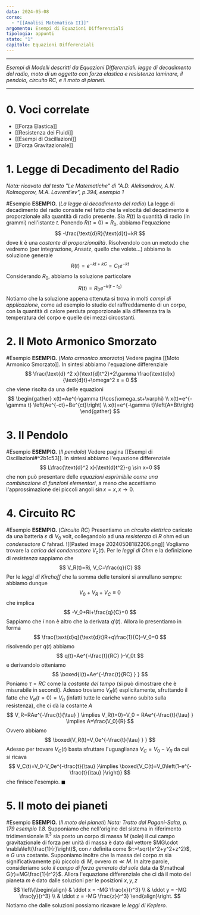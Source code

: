 ```yaml
---
data: 2024-05-08
corso:
  - "[[Analisi Matematica II]]"
argomento: Esempi di Equazioni Differenziali
tipologia: appunti
stato: "1"
capitolo: Equazioni Differenziali
---
```

- - -
*Esempi di Modelli descritti da Equazioni Differenziali: legge di decadimento del radio, moto di un oggetto con forza elastica e resistenza laminare, il pendolo, circuito RC, e il moto di pianeti.*
- - -
# 0. Voci correlate
- [[Forza Elastica]]
- [[Resistenza dei Fluidi]]
- [[Esempi di Oscillazioni]]
- [[Forza Gravitazionale]]
# 1. Legge di Decadimento del Radio
*Nota: ricavato dal testo "Le Matematiche" di "A.D. Aleksandrov, A.N. Kolmogorov, M.A. Lavrent'ev", p.394, esempio 1*

#Esempio 
**ESEMPIO.** (*La legge di decadimento del radio*)
La legge di decadimento del radio consiste nel fatto che la velocità del decadimento è proporzionale alla quantità di radio presente. Sia $R(t)$ la quantità di radio (in grammi) nell'istante $t$. Ponendo $R(t=0)=R_0$, abbiamo l'equazione
$$
-\frac{\text{d}R}{\text{d}t}=kR
$$
dove $k$ è una *costante di proporzionalità*. Risolvendolo con un metodo che vedremo (per integrazione, Ansatz, quello che volete...) abbiamo la soluzione generale
$$
R(t)=e^{-kt+kC}=C_1e^{-kt}
$$
Considerando $R_0$, abbiamo la soluzione particolare
$$
R(t)=R_0e^{-k(t-t_0)}
$$
Notiamo che la soluzione appena ottenuta si trova in molti *campi di applicazione*, come ad esempio lo studio del raffreddamento di un corpo, con la quantità di calore perduta proporzionale alla differenza tra la temperatura del corpo e quelle dei mezzi circostanti.

# 2. Il Moto Armonico Smorzato
#Esempio 
**ESEMPIO.** (*Moto armonico smorzato*)
Vedere pagina [[Moto Armonico Smorzato]]. In sintesi abbiamo l'equazione differenziale
$$
\frac{\text{d} ^2 x}{\text{d}t^2}+2\gamma \frac{\text{d}x}{\text{d}t}+\omega^2 x = 0
$$
che viene risolta da una delle equazioni
$$
\begin{gather}
x(t)=Ae^{-\gamma t}\cos(\omega_st+\varphi)
\\ x(t)=e^{-\gamma t} \left(Ae^{-ct}+Be^{ct}\right)
\\ x(t)=e^{-\gamma t}\left(A+Bt\right)
\end{gather}
$$

# 3. Il Pendolo
#Esempio 
**ESEMPIO.** (*Il pendolo*)
Vedere pagina [[Esempi di Oscillazioni#^2b1c53]]. In sintesi abbiamo l'equazione differenziale
$$
L\frac{\text{d}^2 x}{\text{d}t^2}-g \sin x=0
$$
che non può presentare delle *equazioni esprimibile come una combinazione di funzioni elementari*, a meno che accettiamo l'approssimazione dei piccoli angoli $\sin x = x, x \to 0$.

# 4. Circuito RC
#Esempio 
**ESEMPIO.** (*Circuito RC*)
Presentiamo un *circuito elettrico* caricato da una batteria $\varepsilon$ di $V_0$ volt, collegandolo ad una *resistenza* di $R$ ohm ed un *condensatore* $C$ fahrad. 
![[Pasted image 20240508182206.png]]
Vogliamo trovare la *carica del condensatore* $V_c(t)$. Per le *leggi di Ohm* e la definizione di *resistenza* sappiamo che
$$
V_R(t)=Ri, V_C=\frac{q}{C}
$$
Per le *leggi di Kirchoff* che la somma delle tensioni si annullano sempre: abbiamo dunque
$$
V_0+V_R+V_C\equiv0
$$
che implica
$$
-V_0+Ri+\frac{q}{C}=0
$$
Sappiamo che $i$ non è altro che la derivata $q'(t)$. Allora lo presentiamo in forma
$$
\frac{\text{d}q}{\text{d}t}R+q\frac{1}{C}-V_0=0
$$
risolvendo per $q(t)$ abbiamo
$$
q(t)=Ae^{-\frac{t}{RC} }-V_0t
$$
e derivandolo otteniamo
$$
\boxed{i(t)=Ae^{-\frac{t}{RC} } }
$$
Poniamo $\tau = RC$ come la *costante del tempo* (si può dimostrare che è misurabile in secondi). Adesso troviamo $V_R(t)$ esplicitamente, sfruttando il fatto che $V_R(t=0)=V_0$ (infatti tutte le cariche vanno subito sulla resistenza), che ci dà la costante $A$
$$
V_R=RAe^{-\frac{t}{\tau} } \implies V_R(t=0)=V_0 = RAe^{-\frac{t}{\tau} } \implies A=\frac{V_0}{R}
$$
Ovvero abbiamo
$$
\boxed{V_R(t)=V_0e^{-\frac{t}{\tau} } }
$$
Adesso per trovare $V_C(t)$ basta sfruttare l'uguaglianza $V_C = V_0-V_R$ da cui si ricava
$$
V_C(t)=V_0-V_0e^{-\frac{t}{\tau} }\implies \boxed{V_C(t)=V_0\left(1-e^{-\frac{t}{\tau} }\right)}
$$
che finisce l'esempio. $\blacksquare$

# 5. Il moto dei pianeti
#Esempio 
**ESEMPIO.** (*Il moto dei pianeti*)
*Nota: Tratto dal Pagani-Salta, p. 179 esempio 1.8.*
Supponiamo che nell'origine del sistema in riferimento tridimensionale $\mathbb{R}^3$ sia posto un corpo di massa $M$ (sole) il cui campo gravitazionale di forza per unità di massa è dato dal vettore $MG\cdot \nabla\left(\frac{1}{r}\right)$, con $r$ definita come $r:=\sqrt{x^2+y^2+z^2}$, e $G$ una costante. 
Supponiamo inoltre che la massa del corpo $m$ sia significativamente più piccolo di $M$, ovvero $m \ll M$. In altre parole, consideriamo solo *il campo di forza generato dal sole* data da $\mathcal G(r)=MG\frac{1}{r^2}$.
Allora l'equazione differenziale che ci dà il moto del pianeta $m$ è dato dalle soluzioni per le posizioni $x,y,z$
$$
\left\{\begin{align}
& \ddot x = -MG \frac{x}{r^3} \\
& \ddot y = -MG \frac{y}{r^3} \\
& \ddot z = -MG \frac{z}{r^3}
\end{align}\right.
$$
Notiamo che dalle soluzioni possiamo ricavare le *leggi di Keplero*.
